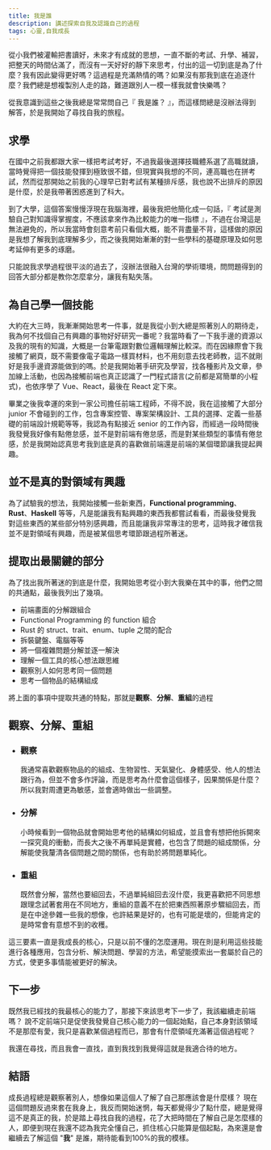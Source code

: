 ```yaml
---
title: 我是誰
description: 講述探索自我及認識自己的過程
tags: 心靈,自我成長
---
```


從小我們被灌輸把書讀好，未來才有成就的思想，一直不斷的考試、升學、補習，把整天的時間佔滿了，而沒有一天好好的靜下來思考，付出的這一切到底是為了什麼？我有因此變得更好嗎？這過程是充滿熱情的嗎？如果沒有那我到底在追逐什麼？我們總是想複製別人走的路，難道跟別人一模一樣我就會快樂嗎？

從我意識到這些之後我總是常常問自己『 我是誰？ 』，而這樣問總是沒辦法得到解答，於是我開始了尋找自我的旅程。

## 求學
在國中之前我都跟大家一樣把考試考好，不過我最後選擇技職體系選了高職就讀，當時覺得把一個技能發揮到極致很不錯，但現實與我想的不同，連高職也在拼考試，然而從那開始之前我的心理早已對考試有某種排斥感，我也說不出排斥的原因是什麼，於是我帶著困惑進到了科大。

到了大學，這個答案慢慢浮現在我腦海裡，最後我把他簡化成一句話，『 考試是測驗自己對知識得掌握度，不應該拿來作為比較能力的唯一指標 』，不過在台灣這是無法避免的，所以我當時會刻意考前只看個大概，能不背盡量不背，這樣做的原因是我想了解我到底理解多少，而之後我開始漸漸的對一些學科的基礎原理及如何思考延伸有更多的琢磨。

只能說我求學過程很平淡的過去了，沒辦法很融入台灣的學術環境，問問題得到的回答大部分都是教你怎麼拿分，讓我有點失落。

## 為自己學一個技能
大約在大三時，我漸漸開始思考一件事，就是我從小到大總是照著別人的期待走，我為何不找個自己有興趣的事物好好研究一番呢？我當時看了一下我手邊的資源以及我的現有的知識，大概是一台筆電跟對數位邏輯理解比較深。而在因緣際會下我接觸了網頁，既不需要像電子電路一樣買材料，也不用刻意去找老師教，這不就剛好是我手邊資源能做到的嗎。於是我開始著手研究及學習，找各種影片及文章，參加線上活動，也因為接觸前端也真正認識了一門程式語言(之前都是寫簡單的小程式)，也依序學了 Vue、React，最後在 React 定下來。

畢業之後我幸運的來到一家公司擔任前端工程師，不得不說，我在這接觸了大部分 junior 不會碰到的工作，包含專案控管、專案架構設計、工具的選擇、定義一些基礎的前端設計規範等等，我認為有點接近 senior 的工作內容，而經過一段時間後我發覺我好像有點倦怠感，並不是對前端有倦怠感，而是對某些類型的事情有倦怠感，於是我開始認真思考我到底是真的喜歡做前端還是前端的某個環節讓我提起興趣。
## 並不是真的對領域有興趣
為了試驗我的想法，我開始接觸一些新東西，**Functional programming**、**Rust**、**Haskell** 等等，凡是能讓我有點興趣的東西我都嘗試看看，而最後發覺我對這些東西的某些部分特別感興趣，而且能讓我非常專注的思考，這時我才確信我並不是對領域有興趣，而是被某個思考環節跟過程所著迷。

## 提取出最關鍵的部分
為了找出我所著迷的到底是什麼，我開始思考從小到大我樂在其中的事，他們之間的共通點，最後我列出了幾項。
- 前端畫面的分解跟組合
- Functional Programming 的 function 組合
- Rust 的 struct、trait、enum、tuple 之間的配合
- 拆裝鍵盤、電腦等等
- 將一個複雜問題分解並逐一解決
- 理解一個工具的核心想法跟思維
- 觀察別人如何思考同一個問題
- 思考一個物品的結構組成

將上面的事項中提取共通的特點，那就是**觀察**、**分解**、**重組**的過程

## 觀察、分解、重組

- ### 觀察
  我通常喜歡觀察物品的的組成、生物習性、天氣變化、身體感受、他人的想法跟行為，但並不會多作評論，而是思考為什麼會這個樣子，因果關係是什麼？所以我對周遭更為敏感，並會適時做出一些調整。
- ### 分解
  小時候看到一個物品就會開始思考他的結構如何組成，並且會有想把他拆開來一探究竟的衝動，而長大之後不再單純是實體，也包含了問題的組成關係，分解能使我釐清各個問題之間的關係，也有助於將問題單純化。
- ### 重組
  既然會分解，當然也要組回去，不過單純組回去沒什麼，我更喜歡把不同思想跟理念試著套用在不同地方，重組的意義不在於把東西照著原步驟組回去，而是在中途參雜一些我的想像，也許結果是好的，也有可能是壞的，但能肯定的是時常會有意想不到的收穫。

這三要素一直是我成長的核心，只是以前不懂的怎麼運用。現在則是利用這些技能進行各種應用，包含分析、解決問題、學習的方法，希望能摸索出一套屬於自己的方式，使更多事情能被更好的解決。

## 下一步
既然我已經找的我最核心的能力了，那接下來該思考下一步了，我該繼續走前端嗎？
說不定前端只是促使我發覺自己核心能力的一個起始點，自己本身對該領域不是那麼有愛，我只是喜歡某個過程而已，那會有什麼領域充滿著這個過程呢？

我還在尋找，而且我會一直找，直到我找到我覺得這就是我適合待的地方。

## 結語
成長過程總是觀察著別人，想像如果這個人了解了自己那應該會是什麼樣？
現在這個問題反過來套在我身上，我反而開始迷惘，每天都覺得少了點什麼，總是覺得這不是真正的我，於是踏上尋找自我的過程，花了大把時間在了解自己是怎麼樣的人，即便到現在我還不認為我完全懂自己，抓住核心只能算是個起點，為來還是會繼續去了解這個 "**我**" 是誰，期待能看到100%的我的模樣。
